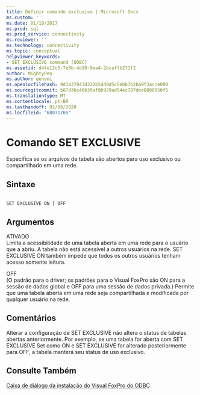 ```yaml
---
title: Definir comando exclusivo | Microsoft Docs
ms.custom: ''
ms.date: 01/19/2017
ms.prod: sql
ms.prod_service: connectivity
ms.reviewer: ''
ms.technology: connectivity
ms.topic: conceptual
helpviewer_keywords:
- SET EXCLUSIVE command [ODBC]
ms.assetid: d4fe12c5-7e8b-4d20-9ea4-2bcaffb271f2
author: MightyPen
ms.author: genemi
ms.openlocfilehash: 9d1a37043d332b54d0d5c5ebb7b2ba9f3acce000
ms.sourcegitcommit: b87d36c46b39af8b929ad94ec707dee8800950f5
ms.translationtype: MT
ms.contentlocale: pt-BR
ms.lasthandoff: 02/08/2020
ms.locfileid: "68071765"
---
```

# <a name="set-exclusive-command"></a>Comando SET EXCLUSIVE
Especifica se os arquivos de tabela são abertos para uso exclusivo ou compartilhado em uma rede.  
  
## <a name="syntax"></a>Sintaxe  
  
```  
  
SET EXCLUSIVE ON | OFF  
```  
  
## <a name="arguments"></a>Argumentos  
 ATIVADO  
 Limita a acessibilidade de uma tabela aberta em uma rede para o usuário que a abriu. A tabela não está acessível a outros usuários na rede. SET EXCLUSIVE ON também impede que todos os outros usuários tenham acesso somente leitura.  
  
 OFF  
 (O padrão para o driver; os padrões para o Visual FoxPro são ON para a sessão de dados global e OFF para uma sessão de dados privada.) Permite que uma tabela aberta em uma rede seja compartilhada e modificada por qualquer usuário na rede.  
  
## <a name="remarks"></a>Comentários  
 Alterar a configuração de SET EXCLUSIVE não altera o status de tabelas abertas anteriormente. Por exemplo, se uma tabela for aberta com SET EXCLUSIVE Set como ON e SET EXCLUSIVE for alterado posteriormente para OFF, a tabela manterá seu status de uso exclusivo.  
  
## <a name="see-also"></a>Consulte Também  
 [Caixa de diálogo da instalação do Visual FoxPro do ODBC](../../odbc/microsoft/odbc-visual-foxpro-setup-dialog-box.md)
